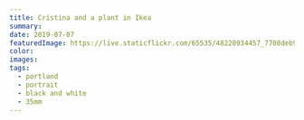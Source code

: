 ```yaml
---
title: Cristina and a plant in Ikea
summary:
date: 2019-07-07
featuredImage: https://live.staticflickr.com/65535/48220934457_7708deb920_c.jpg
color:
images:
tags:
  - portland
  - portrait
  - black and white
  - 35mm
---
```

